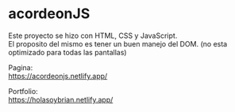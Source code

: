 # acordeonJS  
Este proyecto se hizo con HTML, CSS y JavaScript.  
El proposito del mismo es tener un buen manejo del DOM. (no esta optimizado para todas las pantallas)  
  
Pagina:  
https://acordeonjs.netlify.app/  

Portfolio:  
https://holasoybrian.netlify.app/  
